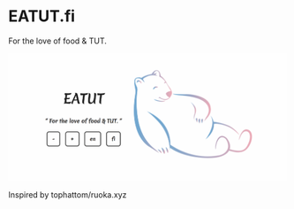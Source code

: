 # EATUT.fi 

For the love of food & TUT.

![Screenshot](/img/eatut.png)


Inspired by tophattom/ruoka.xyz
